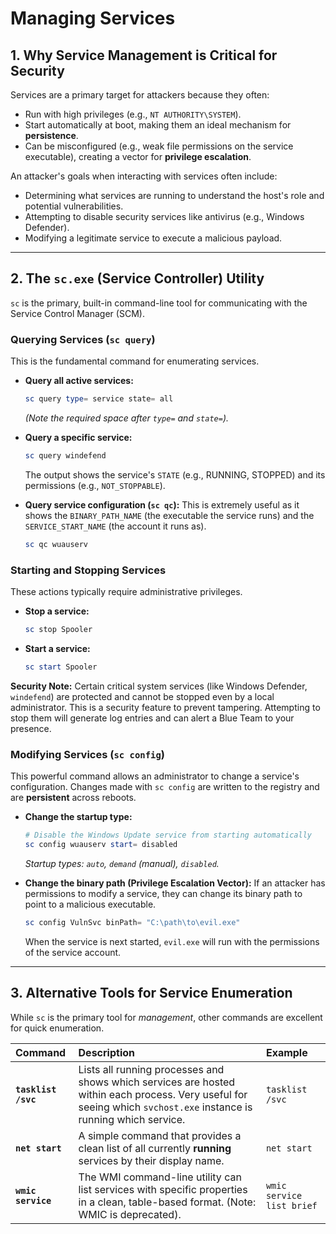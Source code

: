 # Managing Services


## 1. Why Service Management is Critical for Security

Services are a primary target for attackers because they often:
*   Run with high privileges (e.g., `NT AUTHORITY\SYSTEM`).
*   Start automatically at boot, making them an ideal mechanism for **persistence**.
*   Can be misconfigured (e.g., weak file permissions on the service executable), creating a vector for **privilege escalation**.

An attacker's goals when interacting with services often include:
*   Determining what services are running to understand the host's role and potential vulnerabilities.
*   Attempting to disable security services like antivirus (e.g., Windows Defender).
*   Modifying a legitimate service to execute a malicious payload.

---

## 2. The `sc.exe` (Service Controller) Utility

`sc` is the primary, built-in command-line tool for communicating with the Service Control Manager (SCM).

### Querying Services (`sc query`)
This is the fundamental command for enumerating services.

*   **Query all active services:**
    ```powershell
    sc query type= service state= all
    ```
    *(Note the required space after `type=` and `state=`).*

*   **Query a specific service:**
    ```powershell
    sc query windefend
    ```
    The output shows the service's `STATE` (e.g., RUNNING, STOPPED) and its permissions (e.g., `NOT_STOPPABLE`).

*   **Query service configuration (`sc qc`):** This is extremely useful as it shows the `BINARY_PATH_NAME` (the executable the service runs) and the `SERVICE_START_NAME` (the account it runs as).
    ```powershell
    sc qc wuauserv
    ```

### Starting and Stopping Services
These actions typically require administrative privileges.

*   **Stop a service:**
    ```powershell
    sc stop Spooler
    ```
*   **Start a service:**
    ```powershell
    sc start Spooler
    ```

**Security Note:** Certain critical system services (like Windows Defender, `windefend`) are protected and cannot be stopped even by a local administrator. This is a security feature to prevent tampering. Attempting to stop them will generate log entries and can alert a Blue Team to your presence.

### Modifying Services (`sc config`)
This powerful command allows an administrator to change a service's configuration. Changes made with `sc config` are written to the registry and are **persistent** across reboots.

*   **Change the startup type:**
    ```powershell
    # Disable the Windows Update service from starting automatically
    sc config wuauserv start= disabled
    ```
    *Startup types: `auto`, `demand` (manual), `disabled`.*

*   **Change the binary path (Privilege Escalation Vector):**
    If an attacker has permissions to modify a service, they can change its binary path to point to a malicious executable.
    ```powershell
    sc config VulnSvc binPath= "C:\path\to\evil.exe"
    ```
    When the service is next started, `evil.exe` will run with the permissions of the service account.

---

## 3. Alternative Tools for Service Enumeration

While `sc` is the primary tool for *management*, other commands are excellent for quick enumeration.

| Command | Description | Example |
| :--- | :--- | :--- |
| **`tasklist /svc`** | Lists all running processes and shows which services are hosted within each process. Very useful for seeing which `svchost.exe` instance is running which service. | `tasklist /svc` |
| **`net start`** | A simple command that provides a clean list of all currently **running** services by their display name. | `net start` |
| **`wmic service`**| The WMI command-line utility can list services with specific properties in a clean, table-based format. (Note: WMIC is deprecated). | `wmic service list brief` |
